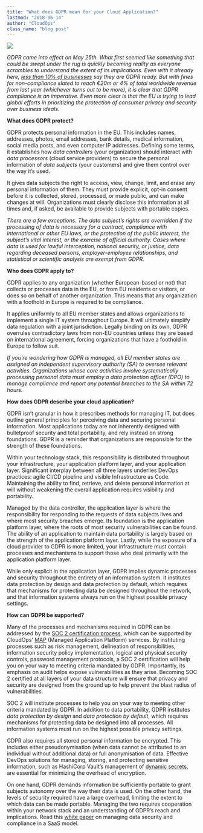 ```yaml
---
title: "What does GDPR mean for your Cloud Application?"
lastmod: "2018-06-14"
author: "CloudOps"
class_name: "blog post"
---
```


<img src="/images/blog/post/GDPR-final-pic2.jpg" class="main-blog-image">

<div class="post-content"><p><i>GDPR came into effect on May 25th. What first seemed like something that could be swept under the rug is quickly becoming reality as everyone scrambles to understand the extent of its implications. Even with it already here, <a href="http://www.information-age.com/if-youre-still-not-prepared-dont-panic-heres-gdpr-101-123461476/" target="_blank">less than 10% of businesses</a> say they are GDPR ready. But with fines for non-compliance slated to reach €20m or 4% of total worldwide revenue from last year (whichever turns out to be more), it is clear that GDPR compliance is an imperative. Even more clear is that the EU is trying to lead global efforts in prioritizing the protection of consumer privacy and security over business ideals.</i></p><p><strong>What does GDPR protect?</strong></p><p>GDPR protects personal information in the EU. This includes names, addresses, photos, email addresses, bank details, medical information, social media posts, and even computer IP addresses. Defining some terms, it establishes how <i>data controllers</i> (your organization) should interact with <i>data processors</i> (cloud service providers) to secure the personal information of <i>data subjects</i> (your customers) and give them control over the way it’s used.</p><p>It gives data subjects the right to access, view, change, limit, and erase any personal information of them. They must provide explicit, opt-in consent before it is collected, stored, processed, or made public, and can make changes at will. Organizations must clearly disclose this information at all times and, if asked, be available to provide subjects with portable copies.</p><p><i>There are a few exceptions. The data subject’s rights are overridden if the processing of data is necessary for a contract, compliance with international or other EU laws, or the protection of the public interest, the subject’s vital interest, or the exercise of official authority. Cases where data is used for lawful interception, national security, or justice, data regarding deceased persons, employer-employee relationships, and statistical or scientific analysis are exempt from GDPR.</i></p><p><strong>Who does GDPR apply to?</strong></p><p>GDPR applies to any organization (whether European-based or not) that collects or processes data in the EU, or from EU residents or visitors, or does so on behalf of another organization. This means that any organization with a foothold in Europe is required to be compliance.</p><p>It applies uniformly to all EU member states and allows organizations to implement a single IT system throughout Europe. It will ultimately simplify data regulation with a joint jurisdiction. Legally binding on its own, GDPR overrules contradictory laws from non-EU countries unless they are based on international agreement, forcing organizations that have a foothold in Europe to follow suit.</p><p><i>If you’re wondering how GDPR is managed, all EU member states are assigned an independent supervisory authority (SA) to oversee relevant activities. Organizations whose core activities involve systematically processing personal data must employ a data protection officer (DPO) to manage compliance and report any potential breaches to the SA within 72 hours.</i></p><p><strong>How does GDPR describe your cloud application?</strong></p><p>GDPR isn’t granular in how it prescribes methods for managing IT, but does outline general principles for perceiving data and securing personal information. Most applications today are not inherently designed with bulletproof security and total portability, and rely instead on strong foundations. GDPR is a reminder that organizations are responsible for the strength of these foundations.</p><p>Within your technology stack, this responsibility is distributed throughout your infrastructure, your application platform layer, and your application layer. Significant interplay between all three layers underlies DevOps practices: agile CI/CD pipeline and visible Infrastructure as Code. Maintaining the ability to find, retrieve, and delete personal information at will without weakening the overall application requires visibility and portability.</p><p>Managed by the data controller, the application layer is where the responsibility for responding to the requests of data subjects lives and where most security breaches emerge. Its foundation is the application platform layer, where the roots of most security vulnerabilities can be found. The ability of an application to maintain data portability is largely based on the strength of the application platform layer. Lastly, while the exposure of a cloud provider to GDPR is more limited, your infrastructure must contain processes and mechanisms to support those who deal primarily with the application platform layer.</p><p>While only explicit in the application layer, GDPR implies dynamic processes and security throughout the entirety of an information system. It institutes data protection by design and data protection by default, which requires that mechanisms for protecting data be designed throughout the network, and that information systems always run on the highest possible privacy settings.</p><p><strong>How can GDPR be supported?</strong></p><p>Many of the processes and mechanisms required in GDPR can be addressed by the <a href="https://www.cloudops.com/2018/05/overcoming-compliance-confusion-why-you-need-a-soc-2-foundation/" target="_blank">SOC 2 certification process</a>, which can be supported by CloudOps’ <a href="https://www.cloudops.com/2018/05/overcoming-compliance-confusion-why-you-need-a-soc-2-foundation/" target="_blank">MAP</a> (Managed Application Platform) services. By instituting processes such as risk management, delineation of responsibilities, information security policy implementation, logical and physical security controls, password management protocols, a SOC 2 certification will help you on your way to meeting criteria mandated by GDPR. Importantly, its emphasis on audit helps expose vulnerabilities as they arise. Becoming SOC 2 certified at all layers of your data structure will ensure that privacy and security are designed from the ground up to help prevent the blast radius of vulnerabilities.</p><p>SOC 2 will institute processes to help you on your way to meeting other criteria mandated by GDPR. In addition to data portability, GDPR institutes <i>data protection by design</i> and <i>data protection by default</i>, which requires mechanisms for protecting data be designed into all processes. All information systems must run on the highest possible privacy settings.</p><p>GDPR also requires all stored personal information be encrypted. This includes either pseudonymisation (when data cannot be attributed to an individual without additional data) or full anonymisation of data. Effective DevOps solutions for managing, storing, and protecting sensitive information, such as HashiCorp Vault’s management of <a href="https://www.cloudops.com/2018/03/how-to-deploy-a-development-vault-server-to-kubernetes-using-helm/" target="_blank">dynamic secrets</a>, are essential for minimizing the overhead of encryption.</p><p>On one hand, GDPR demands information be sufficiently portable to grant subjects autonomy over the way their data is used. On the other hand, the levels of security required have a large overhead, limiting the extent to which data can be made portable. Managing the two requires cooperation within your network stack and an understanding of GDPR’s reach and implications. Read this <a href="https://info.cloudops.com/saas-make-it-secure-and-affordable" target="_blank">white paper</a> on managing data security and compliance in a SaaS model.</p></div>